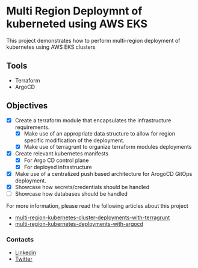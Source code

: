 # Multi Region Deploymnt of kuberneted using AWS EKS

This project demonstrates how to perform multi-region deployment of kubernetes using AWS EKS clusters

## Tools
- Terraform
- ArgoCD

## Objectives
- [x] Create a terraform module that encapsulates the infrastructure requirements.
  - [x] Make use of an appropriate data structure to allow for region specific modification of the deployment.
  - [x] Make use of terragrunt to organize terraform modules deployments
- [X] Create relevant kubernetes manifests
  - [X] For Argo CD control plane
  - [X] For deployed infrastructure
- [X] Make use of a centralized push based architecture for ArogoCD GitOps deployment.
- [X] Showcase how secrets/credentials should be handled
- [ ] Showcase how databases should be handled

For more information, please read the following articles about this project
- [multi-region-kubernetes-cluster-deployments-with-terragrunt](https://de-marauder.hashnode.dev/multi-region-kubernetes-cluster-deployments-with-terragrunt)
- [multi-region-kubernetes-deployments-with-argocd](https://de-marauder.hashnode.dev/multi-region-kubernetes-deployments-with-argocd)

### Contacts
- [Linkedin](https://linkedin.com/in/obiajulu-ezike)
- [Twitter](https://x.com/De_marauder)
